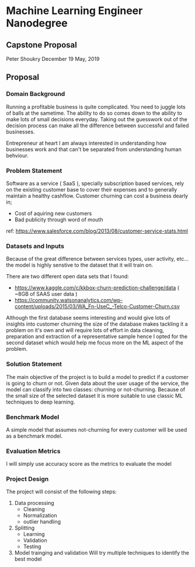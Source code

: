 # Machine Learning Engineer Nanodegree
## Capstone Proposal
Peter Shoukry
December 19 May, 2019

## Proposal
### Domain Background

Running a profitable business is quite complicated. You need to juggle lots of balls at the sametime. The ability to do so comes down to the ability to make lots of small decisions everyday. Taking out the guesswork out of the decision process can make all the difference between successful and failed businesses.


Entrepreneur at heart I am always interested in understanding how businesses work and that can't be separated from understanding human behviour.

### Problem Statement

Software as a service ( SaaS ), specially subscription based services, rely on the existing customer base to cover their expenses and to generally maintain a healthy cashflow. Customer churning can cost a business dearly in;
- Cost of aquiring new customers
- Bad publicity through word of mouth

ref: https://www.salesforce.com/blog/2013/08/customer-service-stats.html

### Datasets and Inputs

Because of the great difference between services types, user activity, etc... the model is highly senstive to the dataset that it will train on.

There are two different open data sets that I found:
- https://www.kaggle.com/c/kkbox-churn-prediction-challenge/data ( ~8GB of SAAS user data )
- https://community.watsonanalytics.com/wp-content/uploads/2015/03/WA_Fn-UseC_-Telco-Customer-Churn.csv

Although the first database seems interesting and would give lots of insights into customer churning the size of the database makes tackling it a problem on it's own and will require lots of effort in data cleaning, preparation and extraction of a representative sample hence I opted for the second dataset which would help me focus more on the ML aspect of the problem.

### Solution Statement

The main objective of the project is to build a model to predict if a customer is going to churn or not. Given data about the user usage of the service, the model can classify into two classes: churning or not-churning. Because of the small size of the selected dataset it is more suitable to use classic ML techniques to deep learning.

### Benchmark Model

A simple model that assumes not-churning for every customer will be used as a benchmark model.

### Evaluation Metrics

I will simply use accuracy score as the metrics to evaluate the model

### Project Design
The project will consist of the following steps:
1. Data processing
	- Cleaning
	- Normalization
	- outlier handling
2. Splitting
	- Learning
	- Validation
	- Testing
3. Model trainging and validation
Will try multiple techniques to identify the best model

